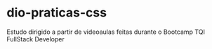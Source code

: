 # dio-praticas-css
Estudo dirigido a partir de videoaulas feitas durante o Bootcamp TQI FullStack Developer
